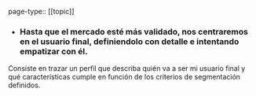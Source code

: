 page-type:: [[topic]]
- ### Hasta que el mercado esté más validado, nos centraremos en el usuario final, definiendolo con detalle e intentando empatizar con él.

Consiste en trazar un perfil que describa quién va a ser mi usuario final y qué características cumple en función de los criterios de segmentación definidos.



